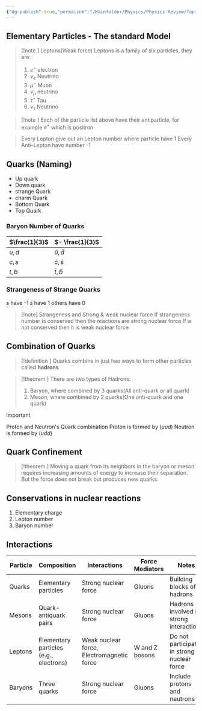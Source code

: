 ```yaml
---
{"dg-publish":true,"permalink":"/Mainfolder/Physics/Physics Review/Topics/The structure of matter/"}
---
```


## Elementary Particles - The standard Model
>[!note ] Leptons(Weak force)
>Leptons is a family of six particles, they are:
>1. $e^-$ electron
>2. $\nu_e$ Neutrino
>3. $\mu^-$ Muon
>4. $\nu_\mu$ neutrino
>5. $\tau^-$ Tau
>6. $\nu_\tau$ Neutrino


>[!note ]
Each of the particle list above have their antiparticle, for example $e^+$ which is positron

>Every Lepton give out an Lepton number where particle have 1
>Every Anti-Lepton have number -1


## Quarks (Naming)
- Up quark 
- Down quark
- strange Quark
- charm Quark
- Bottom Quark
- Top Quark

### Baryon Number of Quarks
| $\frac{1}{3}$ | $- \frac{1}{3}$   |
| ------------- | ----------------- |
| $u,d$         | $\bar{u},\bar{d}$ |
| $c,s$         | $\bar{c},\bar{s}$ |
| $t,b$         | $\bar{t},\bar{b}$ |

### Strangeness of Strange Quarks
$s$ have -1
$\bar{s}$ have 1
others have 0

>[!note] Strangeness and Strong & weak nuclear force
>If strangeness number is conserved then the reactions are strong nuclear force
>If is not conserved then it is weak nuclear force

## Combination of Quarks
>[!definition ]
>Quarks combine in just two ways to form other particles called **hadrons**
>

>[!theorem ]
>There are two types of Hadrons: 
>1. Baryon, where combined by 3 quarks(All anti-quark or all quark)
>2. Meson, where combined by 2 quarks(One anti-quark and one quark)
>

>[!important] 
>Proton and Neutron's Quark combination
>Proton is formed by ($uud$)
>Neutron is formed by ($udd$)

## Quark Confinement
>[!theorem ]
>Moving a quark from its neighbors in the baryon or meson requires increasing amounts of energy to increase their separation. But the force does not break but produces new quarks.

## Conservations in nuclear reactions
1. Elementary charge
2. Lepton number
3. Baryon number


## Interactions
| Particle | Composition                             | Interactions                                  | Force Mediators      | Notes                                            |
|----------|-----------------------------------------|-----------------------------------------------|----------------------|--------------------------------------------------|
| Quarks   | Elementary particles                    | Strong nuclear force                          | Gluons               | Building blocks of hadrons                       |
| Mesons   | Quark-antiquark pairs                   | Strong nuclear force                          | Gluons               | Hadrons involved in strong interactions          |
| Leptons  | Elementary particles (e.g., electrons)  | Weak nuclear force, Electromagnetic force     | W and Z bosons       | Do not participate in strong nuclear force       |
| Baryons  | Three quarks                            | Strong nuclear force                          | Gluons               | Include protons and neutrons                     |

